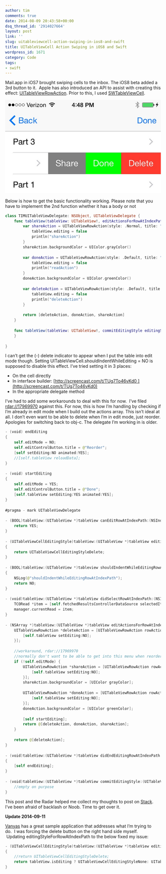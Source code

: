```yaml
---
author: tim
comments: true
date: 2014-08-09 20:43:58+00:00
dsq_thread_id: '2914027664'
layout: post
link: ''
slug: uitableviewcell-action-swiping-in-ios8-and-swift
title: UITableViewCell Action Swiping in iOS8 and Swift
wordpress_id: 1671
category: Code
tags:
- swift
---
```


Mail.app in iOS7 brought swiping cells to the inbox. The iOS8 beta added a 3rd
button to it.  Apple has also introduced an API to assist with creating this
effect: [UITableViewRowAction](https://developer.apple.com/library/prerelease/ios/documentation/UIKit/Reference/UITableViewRowAction_class/index.html).
Prior to this, I used
[SWTableViewCell](https://github.com/CEWendel/SWTableViewCell).

![](/images/2014-08-09-uitableviewcell-action-swiping-in-ios8-and-swift/14870105002_77af4bf515_b.jpg)

Below is how to get the basic functionality working. Please note that you have
to implement the 2nd function whether it has a body or not

```swift
class TIMUITableViewDelegate: NSObject, UITableViewDelegate {
    func tableView(tableView: UITableView!, editActionsForRowAtIndexPath indexPath: NSIndexPath!) -&gt; [AnyObject]! {
        var shareAction = UITableViewRowAction(style: .Normal, title: "Share") { (action, indexPath) -&gt; Void in
            tableView.editing = false
            println("shareAction")
        }
        shareAction.backgroundColor = UIColor.grayColor()
        
        var doneAction = UITableViewRowAction(style: .Default, title: "Done") { (action, indexPath) -&gt; Void in
            tableView.editing = false
            println("readAction")
        }
        doneAction.backgroundColor = UIColor.greenColor()
        
        var deleteAction = UITableViewRowAction(style: .Default, title: "Delete") { (action, indexPath) -&gt; Void in
            tableView.editing = false
            println("deleteAction")
        }
        
        return [deleteAction, doneAction, shareAction]
    }
    
    func tableView(tableView: UITableView!, commitEditingStyle editingStyle: UITableViewCellEditingStyle, forRowAtIndexPath indexPath: NSIndexPath!) {
    }

}
```

I can’t get the (-) delete indicator to appear when I put the table into edit
mode though. Setting UITableViewCell.shouldIndentWhileEditing = NO is supposed
to disable this effect. I’ve tried setting it in 3 places:

  * On the cell directly 
  * In interface builder: [http://screencast.com/t/TUg7To46vKd0 ](http://screencast.com/t/TUg7To46vKd0)
  * In the appropriate delegate method

I’ve had to add some workarounds to deal with this for now.  I’ve filed
[rdar://17969970](http://openradar.appspot.com/17969970) against this. For
now, this is how I’m handling by checking if I’m already in edit mode when I
build out the actions array. This isn’t ideal at all. I don’t even want to be
able to delete when I’m in edit mode, just reorder. Apologies for switching
back to obj-c. The delegate I’m working in is older.

```swift
- (void) endEditing
{
    self.editMode = NO;
    self.editControlButton.title = @"Reorder";
    [self setEditing:NO animated:YES];
    //[self.tableView reloadData];
}

- (void) startEditing
{
    self.editMode = YES;
    self.editControlButton.title = @"Done";
    [self.tableView setEditing:YES animated:YES];
}

#pragma - mark UITableViewDelegate

- (BOOL)tableView:(UITableView *)tableView canEditRowAtIndexPath:(NSIndexPath *)indexPath {
    return YES;
}

- (UITableViewCellEditingStyle)tableView:(UITableView *)tableView editingStyleForRowAtIndexPath:(NSIndexPath *)indexPath
{
    return UITableViewCellEditingStyleDelete;
}

- (BOOL)tableView:(UITableView *)tableview shouldIndentWhileEditingRowAtIndexPath:(NSIndexPath *)indexPath
{
    NSLog(@"shouldIndentWhileEditingRowAtIndexPath");
    return NO;
}

- (void)tableView:(UITableView *)tableView didSelectRowAtIndexPath:(NSIndexPath *)indexPath {
    TCORead *item = [self.fetchedResultsControllerDataSource selectedItem];
    manager.currentRead = item;
}

- (NSArray *)tableView:(UITableView *)tableView editActionsForRowAtIndexPath:(NSIndexPath *)indexPath {
    UITableViewRowAction *deleteAction = [UITableViewRowAction rowActionWithStyle:UITableViewRowActionStyleDestructive title:@"Delete" handler:^(UITableViewRowAction *action, NSIndexPath *indexPath){
        [self.tableView setEditing:NO];
    }];
    
    //workaround, rdar://17969970
    //normally don't want to be able to get into this menu when reordering
    if (!self.editMode) {
        UITableViewRowAction *shareAction = [UITableViewRowAction rowActionWithStyle:UITableViewRowActionStyleNormal title:@"Share" handler:^(UITableViewRowAction *action, NSIndexPath *indexPath){
            [self.tableView setEditing:NO];
        }];
        shareAction.backgroundColor = [UIColor grayColor];
        
        UITableViewRowAction *doneAction = [UITableViewRowAction rowActionWithStyle:UITableViewRowActionStyleDestructive title:@"Done" handler:^(UITableViewRowAction *action, NSIndexPath *indexPath){
            [self.tableView setEditing:NO];
        }];
        doneAction.backgroundColor = [UIColor greenColor];
        
        [self startEditing];
        return @[deleteAction, doneAction, shareAction];
    }
    
    return @[deleteAction];
}

- (void)tableView:(UITableView *)tableView didEndEditingRowAtIndexPath:(NSIndexPath *)indexPath
{
    [self endEditing];
}

- (void)tableView:(UITableView *)tableView commitEditingStyle:(UITableViewCellEditingStyle)editingStyle forRowAtIndexPath:(NSIndexPath *)indexPath {
    //empty on purpose
}
```    

This post and the Radar helped me collect my thoughts to post on [Stack](http://stackoverflow.com/questions/25222872/uitableviewcell-not-respecting-shouldindentwhileediting-no). I’ve been afraid of backlash or Noob. Time to get over it.

 **Update 2014-09-11**
    

[Vanyas](http://timbroder.com/2014/08/uitableviewcell-action-swiping-in-ios8-and-swift.html#comment-1565598353) has a great sample application that addresses what I’m trying to do.  I was forcing the delete button on the right hand side myself.  Updating editingStyleForRowAtIndexPath to the below fixed my issue:

```c
- (UITableViewCellEditingStyle)tableView:(UITableView *)tableView editingStyleForRowAtIndexPath:(NSIndexPath *)indexPath
{
    //return UITableViewCellEditingStyleDelete;
    return tableView.isEditing ? UITableViewCellEditingStyleNone: UITableViewCellEditingStyleDelete;
}
```
 